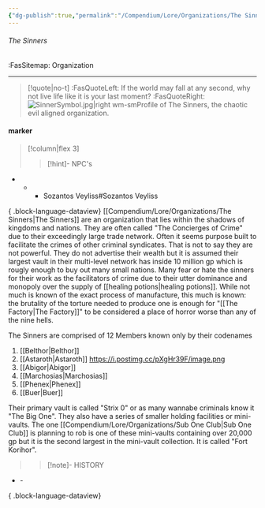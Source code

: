 ```yaml
---
{"dg-publish":true,"permalink":"/Compendium/Lore/Organizations/The Sinners/","tags":["villains","evil"]}
---
```



###### The Sinners
<span class="sub2">:FasSitemap: Organization</span>
___

> [!quote|no-t]
:FasQuoteLeft: If the world may fall at any second, why not live life like it is your last moment?  :FasQuoteRight:
>![SinnerSymbol.jpg|right wm-sm](/img/user/Assets/Images/Assets/SinnerSymbol.jpg)Profile of The Sinners, the chaotic evil aligned organization.

#### marker
> [!column|flex 3]
>>[!hint]- NPC's
- - - Sozantos Veyliss#Sozantos Veyliss



{ .block-language-dataview}
[[Compendium/Lore/Organizations/The Sinners\|The Sinners]] are an organization that lies within the shadows of kingdoms and nations.  They are often called "The Concierges of Crime" due to their exceedingly large trade network. Often it seems purpose built to facilitate the crimes of other criminal syndicates. That is not to say they are not powerful. They do not advertise their wealth but it is assumed their largest vault in their multi-level network has inside 10 million gp which is rougly enough to buy out many small nations. Many fear or hate the sinners for their work as the facilitators of crime due to their utter dominance and monopoly over the supply of [[healing potions\|healing potions]]. While not much is known of the exact process of manufacture, this much is known: the brutality of the torture needed to produce one is enough for "[[The Factory\|The Factory]]" to be considered a place of horror worse than any of the nine hells. 

The Sinners are comprised of 12 Members known only by their codenames
1. [[Belthor\|Belthor]]
2. [[Astaroth\|Astaroth]] https://i.postimg.cc/pXgHr39F/image.png 
3. [[Abigor\|Abigor]] 
4. [[Marchosias\|Marchosias]]
5. [[Phenex\|Phenex]]
6. [[Buer\|Buer]]


Their primary vault is called "Strix 0" or as many wannabe criminals know it "The Big One".  They also have a series of smaller holding facilities or mini-vaults. The one [[Compendium/Lore/Organizations/Sub One Club\|Sub One Club]] is planning to rob is one of these mini-vaults containing over 20,000 gp but it is the second largest in the mini-vault collection. It is called "Fort Korihor". 
>>[!note]- HISTORY
- \-

{ .block-language-dataview}
